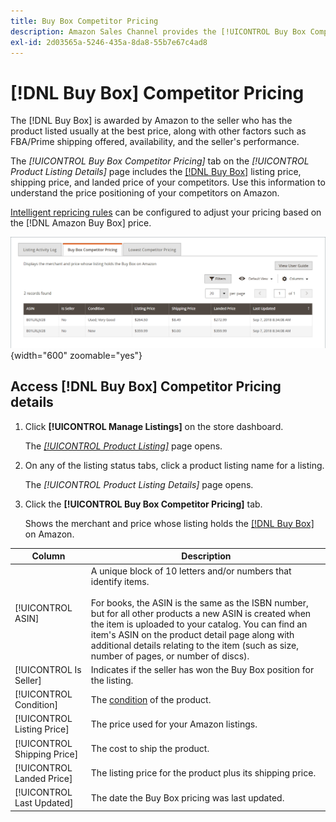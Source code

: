 ```yaml
---
title: Buy Box Competitor Pricing
description: Amazon Sales Channel provides the [!UICONTROL Buy Box Competitor Pricing] tab to help you understand the price positioning of your competitors on Amazon.
exl-id: 2d03565a-5246-435a-8da8-55b7e67c4ad8
---
```

# [!DNL Buy Box] Competitor Pricing

The [!DNL Buy Box] is awarded by Amazon to the seller who has the product listed usually at the best price, along with other factors such as FBA/Prime shipping offered, availability, and the seller's performance.

The _[!UICONTROL Buy Box Competitor Pricing]_ tab  on the _[!UICONTROL Product Listing Details]_ page includes the [[!DNL Buy Box]](./buy-box-competitor-pricing.md) listing price, shipping price, and landed price of your competitors. Use this information to understand the price positioning of your competitors on Amazon.

[Intelligent repricing rules](./intelligent-repricing-rules.md) can be configured to adjust your pricing based on the [!DNL Amazon Buy Box] price.

![Buy Box Competitor Pricing details](assets/amazon-listing-details-buy-box.png){width="600" zoomable="yes"}

## Access [!DNL Buy Box] Competitor Pricing details

1. Click **[!UICONTROL Manage Listings]** on the store dashboard.

   The [_[!UICONTROL Product Listing]_](./managing-product-listings.md) page opens.

1. On any of the listing status tabs, click a product listing name for a listing.

   The _[!UICONTROL Product Listing Details]_ page opens.

1. Click the **[!UICONTROL Buy Box Competitor Pricing]** tab.

   Shows the merchant and price whose listing holds the [[!DNL Buy Box]](./buy-box-competitor-pricing.md) on Amazon.

|Column|Description|
|--- |--- |
|[!UICONTROL ASIN]|A unique block of 10 letters and/or numbers that identify items.<br><br>For books, the ASIN is the same as the ISBN number, but for all other products a new ASIN is created when the item is uploaded to your catalog. You can find an item's ASIN on the product detail page along with additional details relating to the item (such as size, number of pages, or number of discs). |
|[!UICONTROL Is Seller]|Indicates if the seller has won the Buy Box position for the listing. |
|[!UICONTROL Condition]|The [condition](./product-listing-condition.md) of the product. |
|[!UICONTROL Listing Price]|The price used for your Amazon listings. |
|[!UICONTROL Shipping Price]|The cost to ship the product. |
|[!UICONTROL Landed Price]|The listing price for the product plus its shipping price. |
|[!UICONTROL Last Updated]|The date the Buy Box pricing was last updated. |
